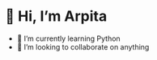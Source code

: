 # 👋 Hi, I’m Arpita
- 🌱 I’m currently learning Python
- 💞️ I’m looking to collaborate on anything

<!---
arpita705/arpita705 is a ✨ special ✨ repository because its `README.md` (this file) appears on your GitHub profile.
You can click the Preview link to take a look at your changes.
--->
